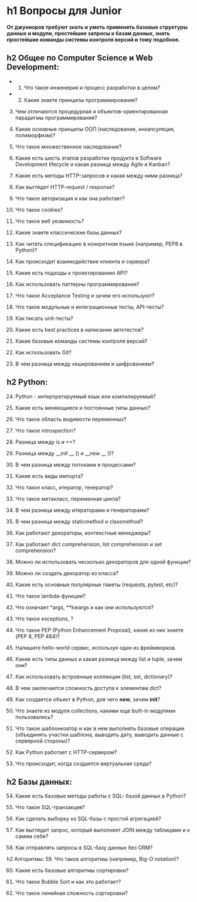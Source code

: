 h1 Вопросы для Junior
=====================
 
**От джуниоров требуют знать и уметь применять базовые структуры данных и модули, простейшие запросы к базам данных, знать простейшие команды системы контроля версий и тому подобное.**

h2 Общее по Computer Science и Web Development:
-----------------------------------
* 1. Что такое инженерия и процесс разработки в целом?

* 2. Какие знаете принципы программирования?

3. Чем отличаются процедурная и объектов-ориентированная парадигмы программирования?

4. Какие основные принципы ООП (наследование, инкапсуляция, полиморфизм)?

5. Что такое множественное наследование?

6. Какие есть шесть этапов разработки продукта в Software Development lifecycle и какая разница между Agile и Kanban?

7. Какие есть методы HTTP-запросов и какая между ними разница?

8. Как выглядят HTTP-request / response?

9. Что такое авторизация и как она работает?

10. Что такое cookies?

11. Что такое веб уязвимость?

12. Какие знаете классические базы данных?

13. Как читать спецификацию в конкретном языке (например, PEP8 в Python)?

14. Как происходит взаимодействие клиента и сервера?

15. Какие есть подходы к проектированию API?

16. Как использовать паттерны программирования?

17. Что такое Acceptance Testing и зачем его используют?

18. Что такое модульные и интеграционные тесты, API-тесты?

19. Как писать unit-тесты?

20. Какие есть best practices в написании автотестов?

21. Какие базовые команды системы контроля версий?

22. Как использовать Git?

23. В чем разница между хешированием и шифрованием?

 

h2 Python:
-----------------------------------
24. Python - интерпретируемый язык или компилируемый?

25. Какие есть меняющиеся и постоянные типы данных?

26. Что такое область видимости переменных?

27. Что такое introspection?

28. Разница между is и ==?

29. Разница между __init __ () и __new __ ()?

30. В чем разница между потоками и процессами?

31. Какие есть виды импорта?

32. Что такое класс, итератор, генератор?

33. Что такое метакласс, переменная цикла?

34. В чем разница между итераторами и генераторами?

35. В чем разница между staticmethod и classmethod?

36. Как работают декораторы, контекстные менеджеры?

37. Как работают dict comprehension, list comprehension и set comprehension?

38. Можно ли использовать несколько декораторов для одной функции?

39. Можно ли создать декоратор из класса?

40. Какие есть основные популярные пакеты (requests, pytest, etc)?

41. Что такое lambda-функции?

42. Что означает *args, **kwargs и как они используются?

43. Что такое exceptions, <try-except>?

44. Что такое PEP (Python Enhancement Proposal), какие из них знаете (PEP 8, PEP 484)?

45. Напишите hello-world сервис, используя один из фреймворков.

46. Какие есть типы данных и какая разница между list и tuple, зачем они?

47. Как использовать встроенные коллекции (list, set, dictionary)?

48. В чем заключается сложность доступа к элементам dict?

49. Как создается объект в Python, для чего __new__, зачем __init__?

50. Что знаете из модуля collections, какими еще built-in модулями пользовались?

51. Что такое шаблонизатор и как в нем выполнять базовые операции (объединять участки шаблона, выводить дату, выводить данные с серверной стороны)?

52. Как Python работает с HTTP-сервером?

53. Что происходит, когда создается виртуальная среда?

 

h2 Базы данных:
-----------------------------------
54. Какие есть базовые методы работы с SQL- базой данных в Python?

55. Что такое SQL-транзакция?

56. Как сделать выборку из SQL-базы с простой агрегацией?

57. Как выглядит запрос, который выполняет JOIN между таблицами и к самим себе?

58. Как отправлять запросы в SQL-базу данных без ORM?

 

h2 Алгоритмы:
59. Что такое алгоритмы (например, Big-O notation)?

60. Какие есть базовые алгоритмы сортировки?

61. Что такое Bubble Sort и как это работает?

62. Что такое линейная сложность сортировки?
